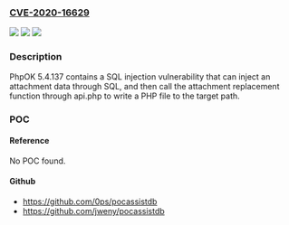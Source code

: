 ### [CVE-2020-16629](https://cve.mitre.org/cgi-bin/cvename.cgi?name=CVE-2020-16629)
![](https://img.shields.io/static/v1?label=Product&message=n%2Fa&color=blue)
![](https://img.shields.io/static/v1?label=Version&message=n%2Fa&color=blue)
![](https://img.shields.io/static/v1?label=Vulnerability&message=n%2Fa&color=brighgreen)

### Description

PhpOK 5.4.137 contains a SQL injection vulnerability that can inject an attachment data through SQL, and then call the attachment replacement function through api.php to write a PHP file to the target path.

### POC

#### Reference
No POC found.

#### Github
- https://github.com/0ps/pocassistdb
- https://github.com/jweny/pocassistdb

